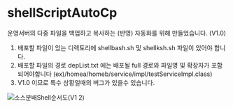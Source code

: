 # shellScriptAutoCp
운영서버의 다중 파일을 백업하고 복사하는 (반영) 자동화를 위해 만들었습니다. (V1.0)

1. 배포할 파일이 있는 디렉토리에 shellbash.sh 및 shellksh.sh 파일이 있어야 합니다.
2. 배포할 파일의 경로 depList.txt 에는 배포될 full 경로와 파일명 및 확장자가 포함되어야합니다 (ex)/homea/homeb/service/impl/testServiceImpl.class)
3. V1.0 이므로 특수 상황일때의 버그가 있을수 있습니다.

![소스분배Shell순서도(V1 2)](https://user-images.githubusercontent.com/9164270/116520985-6095d300-a90e-11eb-90be-904603229c68.jpeg)


